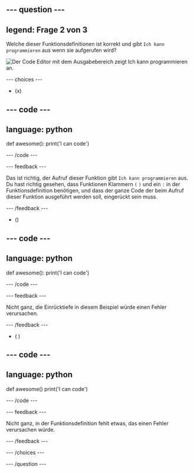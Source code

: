 
--- question ---
---
legend: Frage 2 von 3
---

Welche dieser Funktionsdefinitionen ist korrekt und gibt `Ich kann programmieren` aus wenn sie aufgerufen wird?

![Der Code Editor mit dem Ausgabebereich zeigt <code>Ich kann programmieren</code> an.](images/quiz2.png)

--- choices ---

- (x)

--- code ---
---
language: python
---

def awesome(): print('I can code')

--- /code ---

 --- feedback ---

Das ist richtig, der Aufruf dieser Funktion gibt `Ich kann programmieren` aus. Du hast richtig gesehen, dass Funktionen Klammern `(` `)` und ein `:` in der Funktionsdefinition benötigen, und dass der ganze Code der beim Aufruf dieser Funktion ausgeführt werden soll, eingerückt sein muss.

 --- /feedback ---

- ()

--- code ---
---
language: python
---

def awesome(): print('I can code')

--- /code ---

 --- feedback ---

 Nicht ganz, die Einrücktiefe in diesem Beispiel würde einen Fehler verursachen.

 --- /feedback ---

- ( )

--- code ---
---
language: python
---

def awesome() print('I can code')

--- /code ---

 --- feedback ---

Nicht ganz, in der Funktionsdefinition fehlt etwas, das einen Fehler verursachen würde.

 --- /feedback ---

--- /choices ---

--- /question ---
